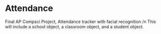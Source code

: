 # Attendance
Final AP Compsci Project, Attendance tracker with facial recognition
/n This will include a school object, a classroom object, and a student object.
